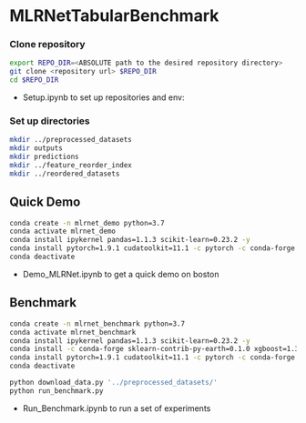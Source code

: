 # MLRNetTabularBenchmark
### Clone repository
```bash
export REPO_DIR=<ABSOLUTE path to the desired repository directory>
git clone <repository url> $REPO_DIR
cd $REPO_DIR
```

- Setup.ipynb to set up repositories and env:

### Set up directories
```bash
mkdir ../preprocessed_datasets
mkdir outputs
mkdir predictions
mkdir ../feature_reorder_index
mkdir ../reordered_datasets
```
## Quick Demo
```bash
conda create -n mlrnet_demo python=3.7
conda activate mlrnet_demo
conda install ipykernel pandas=1.1.3 scikit-learn=0.23.2 -y
conda install pytorch=1.9.1 cudatoolkit=11.1 -c pytorch -c conda-forge -y
conda deactivate
```
- Demo_MLRNet.ipynb to get a quick demo on boston


## Benchmark
```bash
conda create -n mlrnet_benchmark python=3.7
conda activate mlrnet_benchmark
conda install ipykernel pandas=1.1.3 scikit-learn=0.23.2 -y
conda install -c conda-forge sklearn-contrib-py-earth=0.1.0 xgboost=1.3.3 catboost=0.26.1 lightgbm=3.2.1 optuna=2.10.0 -y
conda install pytorch=1.9.1 cudatoolkit=11.1 -c pytorch -c conda-forge -y
conda deactivate
```

```bash
python download_data.py '../preprocessed_datasets/'
python run_benchmark.py
```
- Run_Benchmark.ipynb to run a set of experiments
